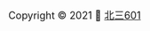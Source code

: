 <!-- docsify/_footer.md --> 

<div style="font-size: 18px; text-align: center;">
	<br>
	Copyright © 2021  💖 
	<a href="https://github.com/Leroy99/" target="_blank">北三601</a>
</div>